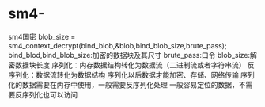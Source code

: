 # sm4-
sm4国密
blob_size = sm4_context_decrypt(bind_blob,&blob,bind_blob_size,brute_pass);
bind_blod,bind_blob_size:加密的数据块及其尺寸
brute_pass:口令
blob_size:解密数据块长度
序列化：内存数据结构转化为数据流（二进制流或者字符串流）
反序列化：数据流转化为数据结构 
序列化以后数据才能加密、存储、网络传输
序列化的数据需要在内存中使用，一般需要反序列化处理
一般容易定位的数据，不需要反序列化也可以访问
